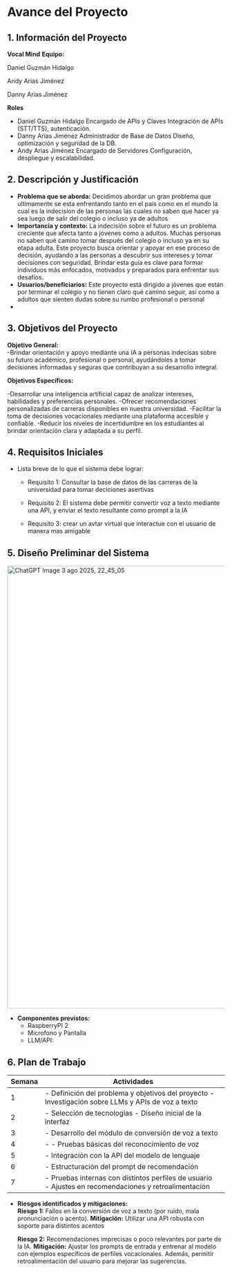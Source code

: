 # Avance del Proyecto

## 1. Información del Proyecto
**Vocal Mind**
**Equipo:**

Daniel Guzmán Hidalgo
  
Andy Arias Jiménez

Danny Arias Jiménez

  **Roles**
- Daniel Guzmán Hidalgo	Encargado de APIs y Claves	Integración de APIs (STT/TTS), autenticación.
- Danny Arias Jiménez	Administrador de Base de Datos	Diseño, optimización y seguridad de la DB.
- Andy Arias Jiménez	Encargado de Servidores	Configuración, despliegue y escalabilidad.

## 2. Descripción y Justificación
- **Problema que se aborda:** Decidimos abordar un gran problema que ultimamente se esta enfrentando tanto en el pais como en el mundo la cual es la indecision de las personas las cuales no saben que hacer ya sea luego de salir del colegio o incluso ya de adultos
- **Importancia y contexto:** La indecisión sobre el futuro es un problema creciente que afecta tanto a jóvenes como a adultos. Muchas personas no saben qué camino tomar después del colegio o incluso ya en su etapa adulta. Este proyecto busca orientar y apoyar en ese proceso de decisión, ayudando a las personas a descubrir sus intereses y tomar decisiones con seguridad. Brindar esta guía es clave para formar individuos más enfocados, motivados y preparados para enfrentar sus desafíos.  
- **Usuarios/beneficiarios:**  Este proyecto está dirigido a jóvenes que están por terminar el colegio y no tienen claro qué camino seguir, así como a adultos que sienten dudas sobre su rumbo profesional o personal
- 

## 3. Objetivos del Proyecto
 **Objetivo General:**  
 -Brindar orientación y apoyo mediante una IA a personas indecisas sobre su futuro académico, profesional o personal, ayudándoles a tomar decisiones informadas y seguras que contribuyan a su desarrollo integral.
 
 **Objetivos Específicos:**
 
-Desarrollar una inteligencia artificial capaz de analizar intereses, habilidades y preferencias personales.
-Ofrecer recomendaciones personalizadas de carreras disponibles en nuestra universidad.
-Facilitar la toma de decisiones vocacionales mediante una plataforma accesible y confiable.
-Reducir los niveles de incertidumbre en los estudiantes al brindar orientación clara y adaptada a su perfil.

## 4. Requisitos Iniciales
- Lista breve de lo que el sistema debe lograr:  
  - Requisito 1: Consultar la base de datos de las carreras de la universidad para tomar deciciones asertivas
    
  - Requisito 2: El sistema debe permitir convertir voz a texto mediante una API, y enviar el texto resultante como prompt a la IA
    
  - Requisito 3: crear un avtar virtual que interactue con el usuario de manera mas amigable

## 5. Diseño Preliminar del Sistema

<img width="1536" height="1024" alt="ChatGPT Image 3 ago 2025, 22_45_05" src="https://github.com/user-attachments/assets/60f68e26-c590-4ebe-8c20-e0003a5726dc" />

- **Componentes previstos:**  
  - RaspberryPI 2 
  - Microfono y Pantalla 
  - LLM/API:  
    


## 6. Plan de Trabajo

| Semana | Actividades                                                                                                            |
| ------ | ---------------------------------------------------------------------------------------------------------------------- |
| 1      | - Definición del problema y objetivos del proyecto - Investigación sobre LLMs y APIs de voz a texto                    |
| 2      | - Selección de tecnologías - Diseño inicial de la interfaz                                                             |
| 3      | - Desarrollo del módulo de conversión de voz a texto                                                                   |
| 4      | - - Pruebas básicas del reconocimiento de voz                                                                          |
| 5      | - Integración con la API del modelo de lenguaje                                                                        |
| 6      | - Estructuración del prompt de recomendación                                                                           |
| 7      | - Pruebas internas con distintos perfiles de usuario<br>- Ajustes en recomendaciones y retroalimentación               |


- **Riesgos identificados y mitigaciones:**  
  **Riesgo 1:** Fallos en la conversión de voz a texto (por ruido, mala pronunciación o acento).
  **Mitigación:** Utilizar una API robusta con soporte para distintos acentos
  
  **Riesgo 2:** Recomendaciones imprecisas o poco relevantes por parte de la IA.
  **Mitigación:** Ajustar los prompts de entrada y entrenar al modelo con ejemplos específicos de perfiles vocacionales. Además, permitir retroalimentación del usuario para mejorar las       sugerencias.


